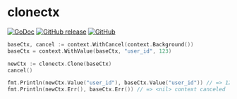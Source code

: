 # clonectx
[![GoDoc](https://godoc.org/github.com/izumin5210/clonectx?status.svg)](https://godoc.org/github.com/izumin5210/clonectx)
[![GitHub release](https://img.shields.io/github/release/izumin5210/clonectx.svg)](https://github.com/izumin5210/clonectx/releases/latest)
[![GitHub](https://img.shields.io/github/license/izumin5210/clonectx.svg)](./LICENSE)

```go
baseCtx, cancel := context.WithCancel(context.Background())
baseCtx = context.WithValue(baseCtx, "user_id", 123)

newCtx := clonectx.Clone(baseCtx)
cancel()

fmt.Println(newCtx.Value("user_id"), baseCtx.Value("user_id")) // => 123 123
fmt.Println(newCtx.Err(), baseCtx.Err()) // => <nil> context canceled
```
